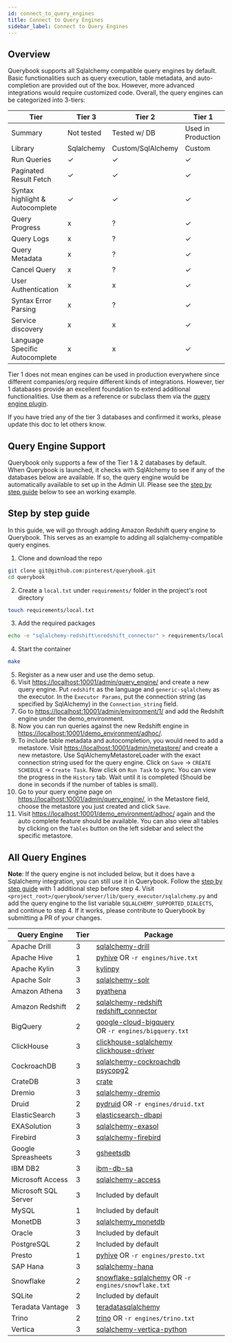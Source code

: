 ```yaml
---
id: connect_to_query_engines
title: Connect to Query Engines
sidebar_label: Connect to Query Engines
---
```


## Overview

Querybook supports all Sqlalchemy compatible query engines by default. Basic functionalities such as query execution, table metadata, and auto-completion are provided out of the box. However, more advanced integrations would require customized code. Overall, the query engines can be categorized into 3-tiers:

| Tier                            | Tier 3     | Tier 2            | Tier 1             |
| ------------------------------- | ---------- | ----------------- | ------------------ |
| Summary                         | Not tested | Tested w/ DB      | Used in Production |
| Library                         | Sqlalchemy | Custom/SqlAlchemy | Custom             |
| Run Queries                     | ✓          | ✓                 | ✓                  |
| Paginated Result Fetch          | ✓          | ✓                 | ✓                  |
| Syntax highlight & Autocomplete | ✓          | ✓                 | ✓                  |
| Query Progress                  | x          | ?                 | ✓                  |
| Query Logs                      | x          | ?                 | ✓                  |
| Query Metadata                  | x          | ?                 | ✓                  |
| Cancel Query                    | x          | ?                 | ✓                  |
| User Authentication             | x          | x                 | ✓                  |
| Syntax Error Parsing            | x          | ?                 | ✓                  |
| Service discovery               | x          | x                 | ✓                  |
| Language Specific Autocomplete  | x          | x                 | ✓                  |

Tier 1 does not mean engines can be used in production everywhere since different companies/org require different kinds of integrations. However, tier 1 databases provide an excellent foundation to extend additional functionalities. Use them as a reference or subclass them via the [query engine plugin](../integrations/add_query_engine.md).

If you have tried any of the tier 3 databases and confirmed it works, please update this doc to let others know.

## Query Engine Support

Querybook only supports a few of the Tier 1 & 2 databases by default. When Querybook is launched, it checks with SqlAlchemy to see if any of the databases below are available. If so, the query engine would be automatically available to set up in the Admin UI. Please see the [step by step guide](#step-by-step-guide) below to see an working example.

## Step by step guide

In this guide, we will go through adding Amazon Redshift query engine to Querybook. This serves as an example to adding all sqlalchemy-compatible query engines.

1. Clone and download the repo

```sh
git clone git@github.com:pinterest/querybook.git
cd querybook
```

2. Create a `local.txt` under `requirements/` folder in the project's root directory

```sh
touch requirements/local.txt
```

3. Add the required packages

```sh
echo -e "sqlalchemy-redshift\nredshift_connector" > requirements/local.txt
```

4. Start the container

```sh
make
```

5. Register as a new user and use the demo setup.
6. Visit [https://localhost:10001/admin/query_engine/](https://localhost:10001/admin/query_engine/) and create a new query engine. Put `redshift` as the language and `generic-sqlalchemy` as the executor. In the `Executor Params`, put the connection string (as specified by SqlAlchemy) in the `Connection_string` field.
7. Go to [https://localhost:10001/admin/environment/1/](https://localhost:10001/admin/environment/1/) and add the Redshift engine under the demo_environment.
8. Now you can run queries against the new Redshift engine in [https://localhost:10001/demo_environment/adhoc/](https://localhost:10001/demo_environment/adhoc/).
9. To include table metadata and autocompletion, you would need to add a metastore. Visit [https://localhost:10001/admin/metastore/](https://localhost:10001/admin/metastore/) and create a new metastore. Use SqlAlchemyMetastoreLoader with the exact connection string used for the query engine. Click on `Save` -> `CREATE SCHEDULE` -> `Create Task`. Now click on `Run Task` to sync. You can view the progress in the `History` tab. Wait until it is completed (Should be done in seconds if the number of tables is small).
10. Go to your query engine page on [https://localhost:10001/admin/query_engine/](https://localhost:10001/admin/query_engine/), in the Metastore field, choose the metastore you just created and click `Save`.
11. Visit [https://localhost:10001/demo_environment/adhoc/](https://localhost:10001/demo_environment/adhoc/) again and the auto complete feature should be available. You can also view all tables by clicking on the `Tables` button on the left sidebar and select the specific metastore.

## All Query Engines

**Note**: If the query engine is not included below, but it does have a Sqlalchemy integration, you can still use it in Querybook. Follow the [step by step guide](#step-by-step-guide) with 1 additional step before step 4. Visit `<project_root>/querybook/server/lib/query_executor/sqlalchemy.py` and add the query engine to the list variable `SQLALCHEMY_SUPPORTED_DIALECTS`, and continue to step 4. If it works, please contribute to Querybook by submitting a PR of your changes.

| Query Engine         | Tier | Package                                                                                                                                       |
| -------------------- | ---- | --------------------------------------------------------------------------------------------------------------------------------------------- |
| Apache Drill         | 3    | [sqlalchemy-drill](https://pypi.org/project/sqlalchemy-drill/)                                                                                |
| Apache Hive          | 1    | [pyhive](https://pypi.org/project/PyHive/) OR `-r engines/hive.txt`                                                                           |
| Apache Kylin         | 3    | [kylinpy](https://pypi.org/project/kylinpy/)                                                                                                  |
| Apache Solr          | 3    | [sqlalchemy-solr](https://pypi.org/project/sqlalchemy-solr/)                                                                                  |
| Amazon Athena        | 3    | [pyathena](https://pypi.org/project/pyathena/)                                                                                                |
| Amazon Redshift      | 2    | [sqlalchemy-redshift](https://pypi.org/project/sqlalchemy-redshift/)<br/>[redshift_connector](https://pypi.org/project/redshift-connector/)   |
| BigQuery             | 2    | [google-cloud-bigquery](https://pypi.org/project/google-cloud-bigquery/)<br/> OR `-r engines/bigquery.txt`                                    |
| ClickHouse           | 3    | [clickhouse-sqlalchemy](https://pypi.org/project/clickhouse-sqlalchemy/)<br/>[clickhouse-driver](https://pypi.org/project/clickhouse-driver/) |
| CockroachDB          | 3    | [sqlalchemy-cockroachdb](https://pypi.org/project/sqlalchemy-cockroachdb/)<br/>[psycopg2](https://pypi.org/project/psycopg2/)                 |
| CrateDB              | 3    | [crate](https://pypi.org/project/crate/)                                                                                                      |
| Dremio               | 3    | [sqlalchemy-dremio](https://pypi.org/project/sqlalchemy-dremio/)                                                                              |
| Druid                | 2    | [pydruid](https://pypi.org/project/pydruid/) OR `-r engines/druid.txt`                                                                        |
| ElasticSearch        | 3    | [elasticsearch-dbapi](https://pypi.org/project/elasticsearch-dbapi/0.2.1/)                                                                    |
| EXASolution          | 3    | [sqlalchemy-exasol](https://pypi.org/project/sqlalchemy-exasol/)                                                                              |
| Firebird             | 3    | [sqlalchemy-firebird](https://pypi.org/project/sqlalchemy-firebird/)                                                                          |
| Google Spreasheets   | 3    | [gsheetsdb](https://pypi.org/project/gsheetsdb/)                                                                                              |
| IBM DB2              | 3    | [ibm-db-sa](https://pypi.org/project/ibm-db-sa/)                                                                                              |
| Microsoft Access     | 3    | [sqlalchemy-access](https://pypi.org/project/sqlalchemy-access/)                                                                              |
| Microsoft SQL Server | 3    | Included by default                                                                                                                           |
| MySQL                | 1    | Included by default                                                                                                                           |
| MonetDB              | 3    | [sqlalchemy_monetdb](https://pypi.org/project/sqlalchemy_monetdb/)                                                                            |
| Oracle               | 3    | Included by default                                                                                                                           |
| PostgreSQL           | 2    | Included by default                                                                                                                           |
| Presto               | 1    | [pyhive](https://pypi.org/project/PyHive/) OR `-r engines/presto.txt`                                                                         |
| SAP Hana             | 3    | [sqlalchemy-hana](https://pypi.org/project/sqlalchemy-hana/0.2.2/)                                                                            |
| Snowflake            | 2    | [snowflake-sqlalchemy](https://pypi.org/project/snowflake-sqlalchemy/) OR `-r engines/snowflake.txt`                                          |
| SQLite               | 2    | Included by default                                                                                                                           |
| Teradata Vantage     | 3    | [teradatasqlalchemy](https://pypi.org/project/teradatasqlalchemy/)                                                                            |
| Trino                | 2    | [trino](https://github.com/trinodb/trino-python-client) OR `-r engines/trino.txt`                                                             |
| Vertica              | 3    | [sqlalchemy-vertica-python](https://pypi.org/project/sqlalchemy-vertica-python/)                                                              |

